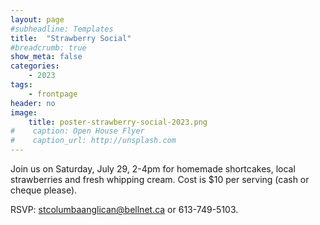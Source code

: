 ```yaml
---
layout: page
#subheadline: Templates
title:  "Strawberry Social"
#breadcrumb: true
show_meta: false
categories:
    - 2023
tags:
    - frontpage
header: no
image:
    title: poster-strawberry-social-2023.png
#    caption: Open House Flyer
#    caption_url: http://unsplash.com
---
```

Join us on Saturday, July 29, 2-4pm for homemade shortcakes, local strawberries and fresh whipping cream.  Cost is $10 per serving (cash or cheque please).  

RSVP: [stcolumbaanglican@bellnet.ca](mailto:stcolumbanaglican@bellnet.ca) or 613-749-5103.
